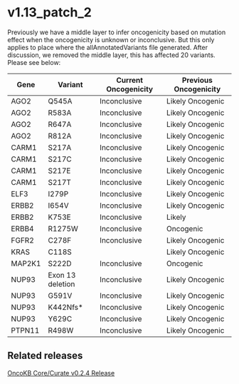# v1.13_patch_2
Previously we have a middle layer to infer oncogenicity based on mutation effect when the oncogenicity is unknown or inconclusive. But this only applies to place where the allAnnotatedVariants file generated. After discussion, we removed the middle layer, this has affected 20 variants. Please see below:

Gene | Variant | Current Oncogenicity | Previous Oncogenicity
--- | --- | --- | ---
AGO2 | Q545A | Inconclusive | Likely Oncogenic
AGO2 | R583A | Inconclusive | Likely Oncogenic
AGO2 | R647A | Inconclusive | Likely Oncogenic
AGO2 | R812A | Inconclusive | Likely Oncogenic
CARM1 | S217A | Inconclusive | Likely Oncogenic
CARM1 | S217C | Inconclusive | Likely Oncogenic
CARM1 | S217E | Inconclusive | Likely Oncogenic
CARM1 | S217T | Inconclusive | Likely Oncogenic
ELF3 | I279P | Inconclusive | Likely Oncogenic
ERBB2 | I654V | Inconclusive | Likely Oncogenic
ERBB2 | K753E | Inconclusive | Likely | Neutral
ERBB4 | R1275W | Inconclusive | Oncogenic
FGFR2 | C278F | Inconclusive | Likely Oncogenic
KRAS | C118S |  | Likely Oncogenic
MAP2K1 | S222D | Inconclusive | Oncogenic
NUP93 | Exon 13 deletion | Inconclusive | Likely Oncogenic
NUP93 | G591V | Inconclusive | Likely Oncogenic
NUP93 | K442Nfs* | Inconclusive | Likely Oncogenic
NUP93 | Y629C | Inconclusive | Likely Oncogenic
PTPN11 | R498W | Inconclusive | Likely Oncogenic

## Related releases
[OncoKB Core/Curate v0.2.4 Release](https://github.com/oncokb/oncokb/releases/tag/v0.2.4)  

